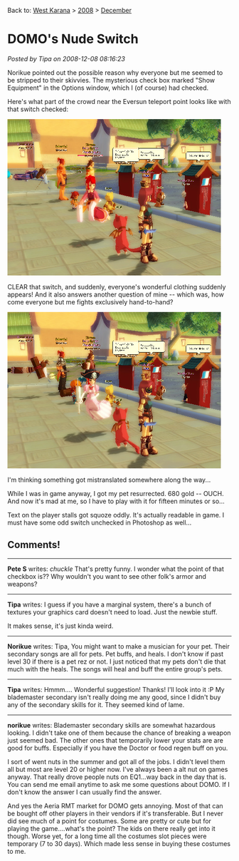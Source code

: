 Back to: [West Karana](/posts/westkarana.md) > [2008](/posts/2008/westkarana.md) > [December](./westkarana.md)
# DOMO's Nude Switch

*Posted by Tipa on 2008-12-08 08:16:23*

Norikue pointed out the possible reason why everyone but me seemed to be stripped to their skivvies. The mysterious check box marked "Show Equipment" in the Options window, which I (of course) had checked.

Here's what part of the crowd near the Eversun teleport point looks like with that switch checked:

![](../../../uploads/2008/12/domonaked.jpg "domonaked")

CLEAR that switch, and suddenly, everyone's wonderful clothing suddenly appears! And it also answers another question of mine -- which was, how come everyone but me fights exclusively hand-to-hand?

![](../../../uploads/2008/12/domodressed.jpg "domodressed")

I'm thinking something got mistranslated somewhere along the way...

While I was in game anyway, I got my pet resurrected. 680 gold -- OUCH. And now it's mad at me, so I have to play with it for fifteen minutes or so...

Text on the player stalls got squoze oddly. It's actually readable in game. I must have some odd switch unchecked in Photoshop as well...
## Comments!

---

**Pete S** writes: *chuckle* That's pretty funny. I wonder what the point of that checkbox is?? Why wouldn't you want to see other folk's armor and weapons?

---

**Tipa** writes: I guess if you have a marginal system, there's a bunch of textures your graphics card doesn't need to load. Just the newbie stuff.

It makes sense, it's just kinda weird.

---

**Norikue** writes: Tipa, 
You might want to make a musician for your pet. Their secondary songs are all for pets. Pet buffs, and heals. I don't know if past level 30 if there is a pet rez or not. I just noticed that my pets don't die that much with the heals. The songs will heal and buff the entire group's pets.

---

**Tipa** writes: Hmmm.... Wonderful suggestion! Thanks! I'll look into it :P My blademaster secondary isn't really doing me any good, since I didn't buy any of the secondary skills for it. They seemed kind of lame.

---

**norikue** writes: Blademaster secondary skills are somewhat hazardous looking. I didn't take one of them because the chance of breaking a weapon just seemed bad. The other ones that temporarily lower your stats are are good for buffs. Especially if you have the Doctor or food regen buff on you. 

I sort of went nuts in the summer and got all of the jobs. I didn't level them all but most are level 20 or higher now. I've always been a alt nut on games anyway. That really drove people nuts on EQ1...way back in the day that is. You can send me email anytime to ask me some questions about DOMO. If I don't know the answer I can usually find the answer. 

And yes the Aeria RMT market for DOMO gets annoying. Most of that can be bought off other players in their vendors if it's transferable. But I never did see much of a point for costumes. Some are pretty or cute but for playing the game....what's the point? The kids on there really get into it though. Worse yet, for a long time all the costumes slot pieces were temporary (7 to 30 days). Which made less sense in buying these costumes to me.

